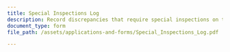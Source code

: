 ```yaml
---
title: Special Inspections Log
description: Record discrepancies that require special inspections on this log.
document_type: form
file_path: /assets/applications-and-forms/Special_Inspections_Log.pdf

---
```

